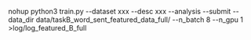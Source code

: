 nohup python3 train.py --dataset xxx --desc xxx --analysis --submit --data_dir data/taskB_word_sent_featured_data_full/ --n_batch 8 --n_gpu 1 >log/log_featured_B_full
